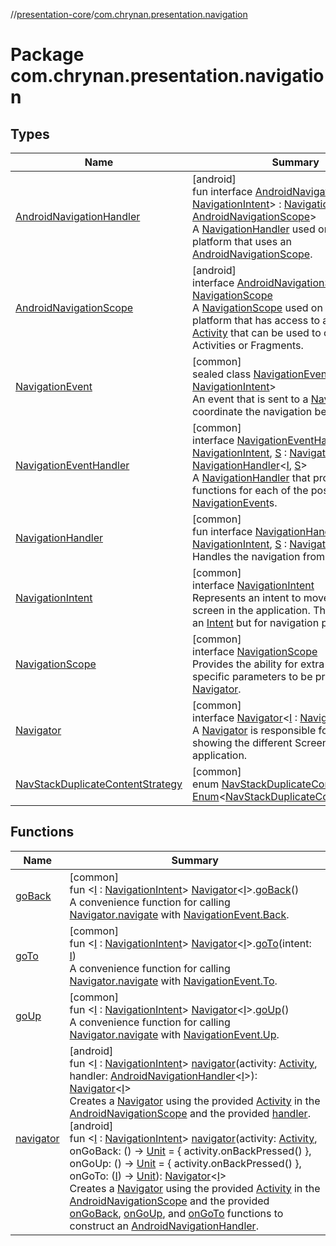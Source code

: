 //[presentation-core](../../index.md)/[com.chrynan.presentation.navigation](index.md)

# Package com.chrynan.presentation.navigation

## Types

| Name | Summary |
|---|---|
| [AndroidNavigationHandler](-android-navigation-handler/index.md) | [android]<br>fun interface [AndroidNavigationHandler](-android-navigation-handler/index.md)&lt;[I](-android-navigation-handler/index.md) : [NavigationIntent](../../../presentation-core/presentation-core/com.chrynan.presentation.navigation/-navigation-intent/index.md)&gt; : [NavigationHandler](../../../presentation-core/presentation-core/com.chrynan.presentation.navigation/-navigation-handler/index.md)&lt;[I](-android-navigation-handler/index.md), [AndroidNavigationScope](-android-navigation-scope/index.md)&gt; <br>A [NavigationHandler](../../../presentation-core/presentation-core/com.chrynan.presentation.navigation/-navigation-handler/index.md) used on the Android platform that uses an [AndroidNavigationScope](-android-navigation-scope/index.md). |
| [AndroidNavigationScope](-android-navigation-scope/index.md) | [android]<br>interface [AndroidNavigationScope](-android-navigation-scope/index.md) : [NavigationScope](../../../presentation-core/presentation-core/com.chrynan.presentation.navigation/-navigation-scope/index.md)<br>A [NavigationScope](../../../presentation-core/presentation-core/com.chrynan.presentation.navigation/-navigation-scope/index.md) used on the Android platform that has access to a parent [Activity](https://developer.android.com/reference/kotlin/android/app/Activity.html) that can be used to change Activities or Fragments. |
| [NavigationEvent](-navigation-event/index.md) | [common]<br>sealed class [NavigationEvent](-navigation-event/index.md)&lt;[I](-navigation-event/index.md) : [NavigationIntent](-navigation-intent/index.md)&gt;<br>An event that is sent to a [Navigator](-navigator/index.md) to coordinate the navigation between screens. |
| [NavigationEventHandler](-navigation-event-handler/index.md) | [common]<br>interface [NavigationEventHandler](-navigation-event-handler/index.md)&lt;[I](-navigation-event-handler/index.md) : [NavigationIntent](-navigation-intent/index.md), [S](-navigation-event-handler/index.md) : [NavigationScope](-navigation-scope/index.md)&gt; : [NavigationHandler](-navigation-handler/index.md)&lt;[I](-navigation-event-handler/index.md), [S](-navigation-event-handler/index.md)&gt; <br>A [NavigationHandler](-navigation-handler/index.md) that provides distinct functions for each of the possible [NavigationEvent](-navigation-event/index.md)s. |
| [NavigationHandler](-navigation-handler/index.md) | [common]<br>fun interface [NavigationHandler](-navigation-handler/index.md)&lt;[I](-navigation-handler/index.md) : [NavigationIntent](-navigation-intent/index.md), [S](-navigation-handler/index.md) : [NavigationScope](-navigation-scope/index.md)&gt;<br>Handles the navigation from a [Navigator](-navigator/index.md). |
| [NavigationIntent](-navigation-intent/index.md) | [common]<br>interface [NavigationIntent](-navigation-intent/index.md)<br>Represents an intent to move to a different screen in the application. This is similar to an [Intent](../com.chrynan.presentation/-intent/index.md) but for navigation purposes. |
| [NavigationScope](-navigation-scope/index.md) | [common]<br>interface [NavigationScope](-navigation-scope/index.md)<br>Provides the ability for extra platform specific parameters to be provided to a [Navigator](-navigator/index.md). |
| [Navigator](-navigator/index.md) | [common]<br>interface [Navigator](-navigator/index.md)&lt;[I](-navigator/index.md) : [NavigationIntent](-navigation-intent/index.md)&gt;<br>A [Navigator](-navigator/index.md) is responsible for changing and showing the different Screens in the application. |
| [NavStackDuplicateContentStrategy](-nav-stack-duplicate-content-strategy/index.md) | [common]<br>enum [NavStackDuplicateContentStrategy](-nav-stack-duplicate-content-strategy/index.md) : [Enum](https://kotlinlang.org/api/latest/jvm/stdlib/kotlin/-enum/index.html)&lt;[NavStackDuplicateContentStrategy](-nav-stack-duplicate-content-strategy/index.md)&gt; |

## Functions

| Name | Summary |
|---|---|
| [goBack](go-back.md) | [common]<br>fun &lt;[I](go-back.md) : [NavigationIntent](-navigation-intent/index.md)&gt; [Navigator](-navigator/index.md)&lt;[I](go-back.md)&gt;.[goBack](go-back.md)()<br>A convenience function for calling [Navigator.navigate](-navigator/navigate.md) with [NavigationEvent.Back](-navigation-event/-back/index.md). |
| [goTo](go-to.md) | [common]<br>fun &lt;[I](go-to.md) : [NavigationIntent](-navigation-intent/index.md)&gt; [Navigator](-navigator/index.md)&lt;[I](go-to.md)&gt;.[goTo](go-to.md)(intent: [I](go-to.md))<br>A convenience function for calling [Navigator.navigate](-navigator/navigate.md) with [NavigationEvent.To](-navigation-event/-to/index.md). |
| [goUp](go-up.md) | [common]<br>fun &lt;[I](go-up.md) : [NavigationIntent](-navigation-intent/index.md)&gt; [Navigator](-navigator/index.md)&lt;[I](go-up.md)&gt;.[goUp](go-up.md)()<br>A convenience function for calling [Navigator.navigate](-navigator/navigate.md) with [NavigationEvent.Up](-navigation-event/-up/index.md). |
| [navigator](navigator.md) | [android]<br>fun &lt;[I](navigator.md) : [NavigationIntent](../../../presentation-core/presentation-core/com.chrynan.presentation.navigation/-navigation-intent/index.md)&gt; [navigator](navigator.md)(activity: [Activity](https://developer.android.com/reference/kotlin/android/app/Activity.html), handler: [AndroidNavigationHandler](-android-navigation-handler/index.md)&lt;[I](navigator.md)&gt;): [Navigator](../../../presentation-core/presentation-core/com.chrynan.presentation.navigation/-navigator/index.md)&lt;[I](navigator.md)&gt;<br>Creates a [Navigator](../../../presentation-core/presentation-core/com.chrynan.presentation.navigation/-navigator/index.md) using the provided [Activity](https://developer.android.com/reference/kotlin/android/app/Activity.html) in the [AndroidNavigationScope](-android-navigation-scope/index.md) and the provided [handler](navigator.md).<br>[android]<br>fun &lt;[I](navigator.md) : [NavigationIntent](../../../presentation-core/presentation-core/com.chrynan.presentation.navigation/-navigation-intent/index.md)&gt; [navigator](navigator.md)(activity: [Activity](https://developer.android.com/reference/kotlin/android/app/Activity.html), onGoBack: () -&gt; [Unit](https://kotlinlang.org/api/latest/jvm/stdlib/kotlin/-unit/index.html) = { activity.onBackPressed() }, onGoUp: () -&gt; [Unit](https://kotlinlang.org/api/latest/jvm/stdlib/kotlin/-unit/index.html) = { activity.onBackPressed() }, onGoTo: ([I](navigator.md)) -&gt; [Unit](https://kotlinlang.org/api/latest/jvm/stdlib/kotlin/-unit/index.html)): [Navigator](../../../presentation-core/presentation-core/com.chrynan.presentation.navigation/-navigator/index.md)&lt;[I](navigator.md)&gt;<br>Creates a [Navigator](../../../presentation-core/presentation-core/com.chrynan.presentation.navigation/-navigator/index.md) using the provided [Activity](https://developer.android.com/reference/kotlin/android/app/Activity.html) in the [AndroidNavigationScope](-android-navigation-scope/index.md) and the provided [onGoBack](navigator.md), [onGoUp](navigator.md), and [onGoTo](navigator.md) functions to construct an [AndroidNavigationHandler](-android-navigation-handler/index.md). |
